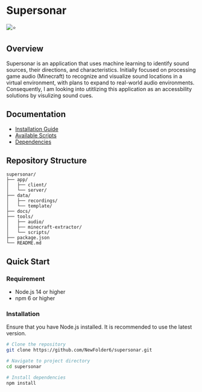# Supersonar

![⭐](https://img.shields.io/github/stars/HMCL-dev/HMCL?style=flat)

## Overview

Supersonar is an application that uses machine learning to identify sound sources, their directions, and characteristics. Initially focused on processing game audio (Minecraft) to recognize and visualize sound locations in a virtual environment, with plans to expand to real-world audio environments. Consequently, I am looking into utitlizing this application as an accessbility solutions by visulizing sound cues.

## Documentation

- [Installation Guide](docs/installation.md)
- [Available Scripts](docs/scripts.md)
- [Dependencies](docs/dependencies.md)

## Repository Structure

```plaintext
supersonar/
├── app/              
│   ├── client/        
│   └── server/
├── data/
│   ├── recordings/
│   └── template/   
├── docs/ 
├── tools/
│   ├── audio/
│   ├── minecraft-extractor/
│   └── scripts/            
├── package.json       
└── README.md          
```

## Quick Start

### Requirement

- Node.js 14 or higher
- npm 6 or higher

### Installation

Ensure that you have Node.js installed. It is recommended to use the latest version.

```bash
# Clone the repository 
git clone https://github.com/NewFolder6/supersonar.git

# Navigate to project directory
cd supersonar

# Install dependencies
npm install
```
